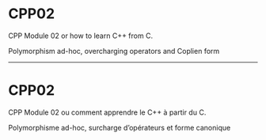 # CPP02 #

CPP Module 02 or how to learn C++ from C.

Polymorphism ad-hoc, overcharging operators and Coplien form

---

# CPP02 #

CPP Module 02 ou comment apprendre le C++ à partir du C.

Polymorphisme ad-hoc, surcharge d’opérateurs et forme canonique
